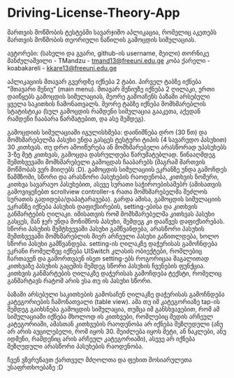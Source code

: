# Driving-License-Theory-App
მართვის მოწმობის ტესტებში სავარჯიშო აპლიკაცია, რომელიც აკეთებს მართვის მოწმობის თეორიული ნაწილის გამოცდის სიმულაციას.

ავტორები: (სახელი და გვარი, github-ის username, მეილი)
  თორნიკე მანძულაშვილი - TMandzu - tmand13@freeuni.edu.ge
  კობა ქარელი - koabakareli - kkare13@freeuni.edu.ge

აპლიკაციის მთავარ გვერდზე იქნება 2 ტაბი. 
პირველ ტაბზე იქნება "მთავარი მენიუ" (main menu). მთავარ მენიუზე იქნება 2 ღილაკი, 
ერთი დაიწყებს გამოცდის სიმულაციას, მეორე გამოაჩენს ბაზაში არსებული ყველა საკითხის ჩამონათვალს.
მეორე ტაბზე იქნება მომხმარებლის სტატისტიკა (სულ გამოცდის რამდენი სიმულაცია გააკეთა, აქედან რამდენი
ჩააბარა წარმატებით, და ასე შემდეგ).

გამოცდიის სიმულაციაში იგულისხმება: დაინიშნება დრო (30 წთ) და მომხმარებელმა პასუხი უნდა გასცეს ტესტური
ტიპის (4 სავარუდო პასუხით) 30 კითხვას. თუ დრო ამოიწურება ან მომხმარებელი არასწორად უპასუხებს 3-ზე მეტ 
კითხვას, გამოცდა დასრულდება წარუმატებლად. წინააღმდეგ შემთხვევაში მომხმარებელი გამოცდას ჩააბარებს (მაგრამ მართვის მოწმობას ვერ მიიღებს :D).
გამოცდის სიმულაციის ეკრანზე უნდა გამოჩდეს წამმზომი, სწორი და არასწორი პასუხების რაოდენობა, კითხვის ნომერი, კითხვა
სავარაუო პასუხებით, ასევე სურათი საჭიროებისამებრ (ამისათვის გამოვიყენებთ scrollview controller-s რათა მომხმარებელმა შეძლოს სურათის გადიდება/დაპატარავება).
გარდა ამისა, გამოცდის სიმულაციის ეკრანზე იქნება პასუხის დაფიქსირების, setting-ებისა და კითხვის განმარტების ღილაკი.
იმისათვის რომ მომხმარებელმა კითხვას პასუხი გასცეს, მან ჯერ უნდა მონიშნოს პასუხი, შემდეგ კი დააწვეს დაფიქსირებას. სწორი პასუხის შემტხვევაში პასუხი
გამწვანდება, არასწორი პასუხის შემთხვევაში მომხმარებლის მიერ არჩეული პასუხი გაწითლდება, ხოლო სწორი პასუხი გამწვანდება.
setting-ის ღილაკზე დაჭერისას გამოჩნდება ეკრანი რომელზეც იქნება UISwitch კლასის ობიექტები, რომლებიც ჩართავენ და გამორთვაენ ისეთ setting-ებს 
როგორიცაა მაგალითად კითხვაზე პასუხის გაცემის შემდეგ სწორი პასუხის ჩვენების ფუნქცია.
კითხვის განმარტების ღილაკზე დაჭერისას გამოჩდება ტექსტი, რომელიც განმარტავს რატომ არის ესა თუ ის პასუხი სწორი.

ბაზაში არსებული საკითხების გამოსაჩენ ღილაკზე დაჭერისას გამოჩნდება კატეგორიების ჩამონათვალი (table view). ამა თუ იმ კატეგორიაზე tap-ის შემდეგ გაიხსნება
გამოცდის სიმულაცია, თუმცა იმ განსხვავებით, რომ ამ სიმულაციაში იქნება მხოლოდ ის კითხვები, რომლებიც შედის არჩეულ კატეგორიაში, ამასთან კითხვების რაოდენობა 
არ იქნება შეზღუდული (ანუ არ არის აუცილებელი, რომ იყოს 30. შეიძლება იყოს მეტი, ან ნაკლები, ანუ იდმენი, რამდენიც არის არჩეულ კატეგორიაში), ასევე არ 
იქნება შეზღუდული არასწორი პასუხების რაოდენობა.

ჩვენ ვზვრუნავთ ქართველ მძღოლთა და ფეხით მოსიარულეთა უსაფრთხოებაზე :D 
